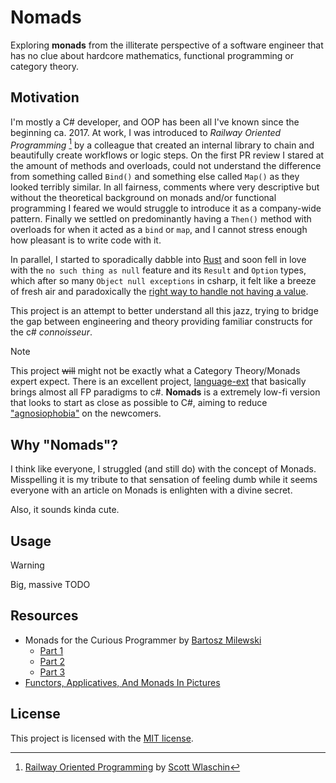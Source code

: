 # Nomads

Exploring **monads** from the illiterate perspective of a software engineer that has no clue about hardcore mathematics, functional programming or category theory.

## Motivation

I'm mostly a C# developer, and OOP has been all I've known since the beginning ca. 2017. At work, I was introduced to *Railway Oriented Programming* [^1] by a colleague that created an internal library to chain and beautifully create workflows or logic steps. On the first PR review I stared at the amount of methods and overloads, could not understand the difference from something called `Bind()` and something else called `Map()` as they looked terribly similar. In all fairness, comments where very descriptive but without the theoretical background on monads and/or functional programming I feared we would struggle to introduce it as a company-wide pattern. Finally we settled on predominantly having a `Then()` method with overloads for when it acted as a `bind` or `map`, and I cannot stress enough how pleasant is to write code with it. 

In parallel, I started to sporadically dabble into [Rust](https://www.rust-lang.org) and soon fell in love with the `no such thing as null` feature and its `Result` and `Option` types, which after so many `Object null exceptions` in csharp, it felt like a breeze of fresh air and paradoxically the [right way to handle not having a value](https://www.infoq.com/presentations/Null-References-The-Billion-Dollar-Mistake-Tony-Hoare).

This project is an attempt to better understand all this jazz, trying to bridge the gap between engineering and theory providing familiar constructs for the c# *connoisseur*.

> [!NOTE]
> This project ~~will~~ might not be exactly what a Category Theory/Monads expert expect. There is an excellent project, [language-ext](https://github.com/louthy/language-ext) that basically brings almost all FP paradigms to c#. 
> **Nomads** is a extremely low-fi version that looks to start as close as possible to C#, aiming to reduce ["agnosiophobia"](https://reddit.com/r/entp/comments/gg79kb/agnosiophobia) on the newcomers.

## Why "Nomads"?
I think like everyone, I struggled (and still do) with the concept of Monads. Misspelling it is my tribute to that sensation of feeling dumb while it seems everyone with an article on Monads is enlighten with a divine secret.

Also, it sounds kinda cute.

## Usage

> [!WARNING]
> Big, massive TODO

## Resources

- Monads for the Curious Programmer by [Bartosz Milewski](https://bartoszmilewski.com/about)
    - [Part 1](https://bartoszmilewski.com/2011/01/09/monads-for-the-curious-programmer-part-1)
    - [Part 2](https://bartoszmilewski.com/2011/03/14/monads-for-the-curious-programmer-part-2)
    - [Part 3](https://bartoszmilewski.com/2011/03/17/monads-for-the-curious-programmer-part-3)
- [Functors, Applicatives, And Monads In Pictures](https://www.adit.io/posts/2013-04-17-functors,-applicatives,_and_monads_in_pictures.html)


## License

This project is licensed with the [MIT license](LICENSE).

[^1]: [Railway Oriented Programming](https://fsharpforfunandprofit.com/posts/recipe-part2) by [Scott Wlaschin](https://twitter.com/ScottWlaschin)
